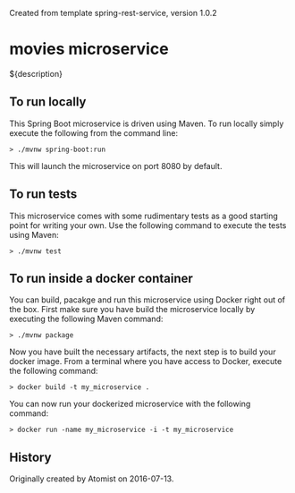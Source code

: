 Created from template spring-rest-service, version 1.0.2

movies microservice
===========================

${description}

To run locally
--------------

This Spring Boot microservice is driven using Maven. To run locally simply execute the following from the command line:

```shell
> ./mvnw spring-boot:run
```

This will launch the microservice on port 8080 by default.

To run tests
------------

This microservice comes with some rudimentary tests as a good starting point for writing your own. Use the following command to execute the tests using Maven:

```shell
> ./mvnw test
```

To run inside a docker container
--------------------------------

You can build, pacakge and run this microservice using Docker right out of the box. First make sure you have build the microservice locally by executing the following Maven command:

```shell
> ./mvnw package
```

Now you have built the necessary artifacts, the next step is to build your docker image. From a terminal where you have access to Docker, execute the following command:

```shell
> docker build -t my_microservice .
```

You can now run your dockerized microservice with the following command:

```shell
> docker run -name my_microservice -i -t my_microservice
```

History
-------

Originally created by Atomist on 2016-07-13.
